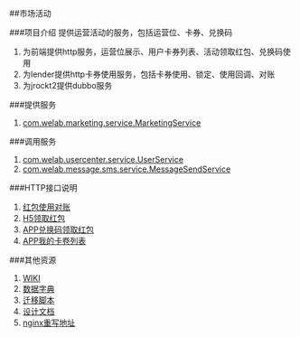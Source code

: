 ##市场活动


###项目介绍
提供运营活动的服务，包括运营位、卡券、兑换码

1. 为前端提供http服务，运营位展示、用户卡券列表、活动领取红包、兑换码使用
2. 为lender提供http卡券使用服务，包括卡券使用、锁定、使用回调、对账
3. 为jrockt2提供dubbo服务


###提供服务
1. [com.welab.marketing.service.MarketingService](https://github.com/WeLabCo/marketing-api/blob/master/src/main/java/com/welab/marketing/service/MarketingService.java)

###调用服务
1. [com.welab.usercenter.service.UserService](https://github.com/WeLabCo/user-center-api/blob/master/src/main/java/com/welab/usercenter/service/UserService.java)
2. [com.welab.message.sms.service.MessageSendService](https://github.com/WeLabCo/message-sms-api/blob/master/src/main/java/com/welab/message/sms/service/MessageSendService.java)

###HTTP接口说明
1. [红包使用对账](https://github.com/WeLabCo/marketing/wiki/%E7%BA%A2%E5%8C%85%E4%BD%BF%E7%94%A8%E5%AF%B9%E8%B4%A6)
2. [H5领取红包](https://github.com/WeLabCo/marketing/wiki/H5%E6%B4%BB%E5%8A%A8%E9%A2%86%E5%8F%96%E7%BA%A2%E5%8C%85API)
3. [APP兑换码领取红包](https://github.com/WeLabCo/marketing/wiki/APP-%E5%85%91%E6%8D%A2%E7%A0%81%E9%A2%86%E5%8F%96%E7%BA%A2%E5%8C%85)
4. [APP我的卡卷列表](https://github.com/WeLabCo/marketing/wiki/APP-%E6%88%91%E7%9A%84%E5%8D%A1%E5%8D%B7%E5%88%97%E8%A1%A8)

###其他资源
1. [WIKI](https://github.com/WeLabCo/marketing/wiki)
1. [数据字典](https://github.com/WeLabCo/marketing/wiki/%E6%95%B0%E6%8D%AE%E5%AD%97%E5%85%B8)
2. [迁移脚本](https://github.com/WeLabCo/marketing/wiki/%E6%95%B0%E6%8D%AE%E8%BF%81%E7%A7%BB%E6%9F%A5%E8%AF%A2%E8%84%9A%E6%9C%AC)
3. [设计文档]()
3. [nginx重写地址](https://github.com/WeLabCo/marketing/wiki/%E9%9C%80%E8%A6%81%E9%87%8D%E5%86%99%E7%9A%84%E5%9C%B0%E5%9D%80)

